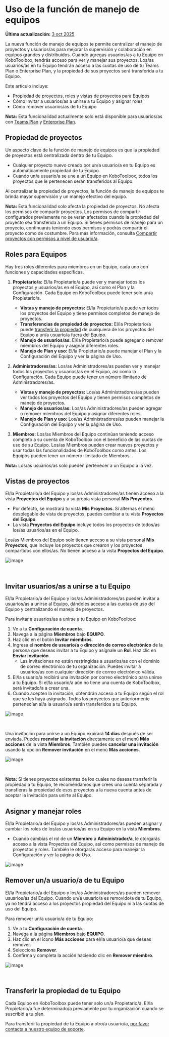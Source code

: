 # Uso de la función de manejo de equipos
**Última actualización:** <a href="https://github.com/kobotoolbox/docs/blob/7f800b38e7b07803e7abd456195dd5519b03240e/source/getting_started_organization_feature.md" class="reference">3 oct 2025</a>

La nueva función de manejo de equipos te permite centralizar el manejo de proyectos y usuarios/as para mejorar la supervisión y colaboración en equipos grandes y distribuidos. Cuando agregas usuarios/as a tu Equipo en KoboToolbox, tendrás acceso para ver y manejar sus proyectos. Los/as usuarios/as en tu Equipo tendrán acceso a las cuotas de uso de tu Teams Plan o Enterprise Plan, y la propiedad de sus proyectos será transferida a tu Equipo.

Este artículo incluye:

-   Propiedad de proyectos, roles y vistas de proyectos para Equipos
-   Cómo invitar a usuarios/as a unirse a tu Equipo y asignar roles
-   Cómo remover usuarios/as de tu Equipo

<p class="note">
  <b>Nota:</b> Esta funcionalidad actualmente solo está disponible para usuarios/as con <a class="reference external" href="https://www.kobotoolbox.org/teams/">Teams Plan</a> y <a class="reference external" href="https://www.kobotoolbox.org/enterprise/">Enterprise Plan</a>.
</p>

## Propiedad de proyectos

Un aspecto clave de la función de manejo de equipos es que la propiedad de proyectos está centralizada dentro de tu Equipo.

-   Cualquier proyecto nuevo creado por un/a usuario/a en tu Equipo es automáticamente propiedad de tu Equipo.
-   Cuando un/a usuario/a se une a un Equipo en KoboToolbox, todos los proyectos que le pertenecen serán transferidos al Equipo.

Al centralizar la propiedad de proyectos, la función de manejo de equipos te brinda mayor supervisión y un manejo efectivo del equipo.

<p class="note">
  <b>Nota:</b> Esta funcionalidad solo afecta la propiedad de proyectos. No afecta los permisos de compartir proyectos. Los permisos de compartir configurados previamente no se verán afectados cuando la propiedad del proyecto sea transferida a un Equipo. Si tienes permisos de manejo para un proyecto, continuarás teniendo esos permisos y podrás compartir el proyecto como de costumbre. Para más información, consulta <a class="reference external" href="https://support.kobotoolbox.org/managing_permissions.html">Compartir proyectos con permisos a nivel de usuario/a</a>.
</p>

## Roles para Equipos

Hay tres roles diferentes para miembros en un Equipo, cada uno con funciones y capacidades específicas.

1. **Propietario/a:** El/la Propietario/a puede ver y manejar todos los proyectos y usuarios/as en el Equipo, así como el Plan y la Configuración. Cada Equipo en KoboToolbox puede tener solo un/a Propietario/a.
   - **Vistas y manejo de proyectos:** El/la Propietario/a puede ver todos los proyectos del Equipo y tiene permisos completos de manejo de proyectos.
   - **Transferencias de propiedad de proyectos:** El/la Propietario/a puede [transferir la propiedad](https://support.kobotoolbox.org/project_sharing_settings.html#transferring-ownership-of-a-project) de cualquiera de los proyectos del Equipo a un/a usuario/a fuera del Equipo.
   - **Manejo de usuarios/as:** El/la Propietario/a puede agregar o remover miembros del Equipo y asignar diferentes roles.
   - **Manejo de Plan y uso:** El/la Propietario/a puede manejar el Plan y la Configuración del Equipo y ver la página de Uso.

2. **Administradores/as:** Los/as Administradores/as pueden ver y manejar todos los proyectos y usuarios/as en el Equipo, así como la Configuración. Cada Equipo puede tener un número ilimitado de Administradores/as.
   - **Vistas y manejo de proyectos:** Los/as Administradores/as pueden ver todos los proyectos del Equipo y tienen permisos completos de manejo de proyectos.
   - **Manejo de usuarios/as:** Los/as Administradores/as pueden agregar o remover miembros del Equipo y asignar diferentes roles.
   - **Manejo de Plan y uso:** Los/as Administradores/as pueden manejar la Configuración del Equipo y ver la página de Uso.

3. **Miembros:** Los/as Miembros del Equipo continúan teniendo acceso completo a su cuenta de KoboToolbox con el beneficio de las cuotas de uso de su Equipo. Los/as Miembros pueden crear nuevos proyectos y usar todas las funcionalidades de KoboToolbox como antes. Los Equipos pueden tener un número ilimitado de Miembros.

<p class="note">
  <b>Nota:</b> Los/as usuarios/as solo pueden pertenecer a un Equipo a la vez.
</p>

## Vistas de proyectos

El/la Propietario/a del Equipo y los/as Administradores/as tienen acceso a la vista **Proyectos del Equipo** y a su propia vista personal **Mis Proyectos**.

-   Por defecto, se mostrará tu vista **Mis Proyectos**. Si alternas el menú desplegable de vista de proyectos, puedes cambiar a tu vista **Proyectos del Equipo**.
-   La vista **Proyectos del Equipo** incluye todos los proyectos de todos/as los/as usuarios/as en el Equipo.

Los/as Miembros del Equipo solo tienen acceso a su vista personal **Mis Proyectos**, que incluye los proyectos que crearon y los proyectos compartidos con ellos/as. No tienen acceso a la vista **Proyectos del Equipo**.

![image](/images/getting_started_organization_feature/organizations_project_views.gif)

<br/>

## Invitar usuarios/as a unirse a tu Equipo

El/la Propietario/a del Equipo y los/as Administradores/as pueden invitar a usuarios/as a unirse al Equipo, dándoles acceso a las cuotas de uso del Equipo y centralizando el manejo de proyectos.

Para invitar a usuarios/as a unirse a tu Equipo en KoboToolbox:

1. Ve a tu **Configuración de cuenta**.
2. Navega a la página **Miembros** bajo **EQUIPO**.
3. Haz clic en el botón **Invitar miembros**.
4. Ingresa el **nombre de usuario/a** o **dirección de correo electrónico** de la persona que deseas invitar a tu Equipo y asígnale un **Rol**. Haz clic en **Enviar invitación**.
   - Las invitaciones no están restringidas a usuarios/as con el dominio de correo electrónico de tu organización. Puedes invitar a usuarios/as con cualquier dirección de correo electrónico válida.
5. El/la usuario/a recibirá una invitación por correo electrónico para unirse a tu Equipo. Si el/la usuario/a aún no tiene una cuenta de KoboToolbox, será invitado/a a crear una.
6. Cuando acepten la invitación, obtendrán acceso a tu Equipo según el rol que se les haya asignado. Todos los proyectos que anteriormente pertenecían al/a la usuario/a serán transferidos a tu Equipo.

![image](/images/getting_started_organization_feature/organizations_inviting_a_user.gif)

<br/>

Una invitación para unirse a un Equipo expirará **14 días** después de ser enviada. Puedes **reenviar la invitación** directamente en el menú <i class="k-icon k-icon-more"></i> **Más acciones** de la vista **Miembros**. También puedes **cancelar una invitación** usando la opción **Remover invitación** en el menú <i class="k-icon k-icon-more"></i> **Más acciones**.

![image](/images/getting_started_organization_feature/organizations_resend_invitation.gif)

<br/>

<p class="note">
  <b>Nota:</b> Si tienes proyectos existentes de los cuales no deseas transferir la propiedad a tu Equipo, te recomendamos que crees una cuenta separada y transfieras la propiedad de esos proyectos a la nueva cuenta antes de aceptar la invitación para unirte al Equipo.
</p>

## Asignar y manejar roles

El/la Propietario/a del Equipo y los/as Administradores/as pueden asignar y cambiar los roles de los/as usuarios/as en su Equipo en la vista **Miembros**.

-   Cuando cambias el rol de un **Miembro** a **Administrador/a**, le otorgarás acceso a la vista Proyectos del Equipo, así como permisos de manejo de proyectos y roles. También le otorgarás acceso para manejar la Configuración y ver la página de Uso.

![image](images/getting_started_organization_feature/organizations_changing_roles.png)

## Remover un/a usuario/a de tu Equipo

El/la Propietario/a del Equipo y los/as Administradores/as pueden remover usuarios/as del Equipo. Cuando un/a usuario/a es removido/a de tu Equipo, ya no tendrá acceso a los proyectos propiedad del Equipo ni a las cuotas de uso del Equipo.

Para remover un/a usuario/a de tu Equipo:

1. Ve a tu **Configuración de cuenta**.
2. Navega a la página **Miembros** bajo **EQUIPO**.
3. Haz clic en el ícono <i class="k-icon k-icon-more"></i> **Más acciones** para el/la usuario/a que deseas remover.
4. Selecciona **Remover**.
5. Confirma y completa la acción haciendo clic en **Remover miembro**.

![image](/images/getting_started_organization_feature/organizations_removing_a_member.gif)

<br/>

## Transferir la propiedad de tu Equipo

Cada Equipo en KoboToolbox puede tener solo un/a Propietario/a. El/la Propietario/a fue determinado/a previamente por tu organización cuando se suscribió a tu plan.

Para transferir la propiedad de tu Equipo a otro/a usuario/a, [por favor contacta a nuestro equipo de soporte](support@kobotoolbox.org).